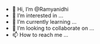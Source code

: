 - 👋 Hi, I’m @Ramyanidhi
- 👀 I’m interested in ...
- 🌱 I’m currently learning ...
- 💞️ I’m looking to collaborate on ...
- 📫 How to reach me ...

<!---
Ramyanidhi/Ramyanidhi is a ✨ special ✨ repository because its `README.md` (this file) appears on your GitHub profile.
You can click the Preview link to take a look at your changes.
--->
